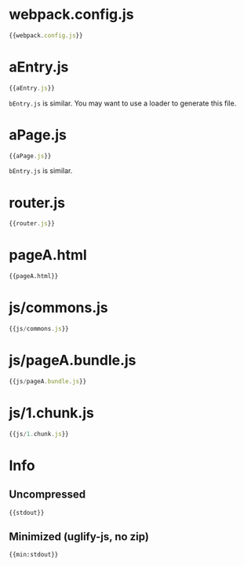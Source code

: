 # webpack.config.js

``` javascript
{{webpack.config.js}}
```

# aEntry.js

``` javascript
{{aEntry.js}}
```

`bEntry.js` is similar. You may want to use a loader to generate this file.

# aPage.js

``` javascript
{{aPage.js}}
```

`bEntry.js` is similar.

# router.js

``` javascript
{{router.js}}
```

# pageA.html

``` html
{{pageA.html}}
```

# js/commons.js

``` javascript
{{js/commons.js}}
```

# js/pageA.bundle.js

``` javascript
{{js/pageA.bundle.js}}
```

# js/1.chunk.js

``` javascript
{{js/1.chunk.js}}
```

# Info

## Uncompressed

```
{{stdout}}
```

## Minimized (uglify-js, no zip)

```
{{min:stdout}}
```
